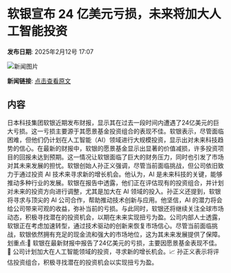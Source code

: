 # ​软银宣布 24 亿美元亏损，未来将加大人工智能投资

**发布日期**: 2025年2月12号 17:07

![新闻图片](https://pic.chinaz.com/picmap/202212081352447331_0.jpg)

**新闻链接**: [点击查看原文](https://www.aibase.com/zh/news/15307)

## 内容

日本科技集团软银近期发布财报，显示其在过去一段时间内遭遇了24亿美元的巨大亏损。这一亏损主要源于其愿景基金投资组合的表现不佳。软银表示，尽管面临困难，但他们仍计划在人工智能（AI）领域进行大规模投资，显示出对未来科技趋势的信心。在最新的财报中，软银的愿景基金显示出显著的价值减损，许多投资项目的回报未达到预期。这一情况让软银面临了巨大的财务压力，同时也引发了市场对其未来发展的担忧。软银创始人孙正义强调，尽管当前面临挑战，但公司依旧致力于通过投资 AI 技术来寻求新的增长机会。他认为，AI 是未来科技的关键，能够推动多种行业的发展。软银在报告中透露，他们正在评估现有的投资组合，并计划对未来的投资方向进行调整，尤其是加大在 AI 领域的投入。孙正义还提到，软银将寻求与顶尖的 AI 公司合作，帮助推动技术创新与应用。他坚信，AI 的潜力将会给公司带来可观的收益，弥补当前的亏损。与此同时，软银还将继续关注全球市场动态，积极寻找潜在的投资机会，以期在未来实现扭亏为盈。公司内部人士透露，软银正在考虑加速转型，通过技术驱动的创新来恢复市场信心。尽管当前面临挑战，软银依然拥有充足的现金流和强大的市场地位，这为其未来发展提供了保障。划重点:🛑 软银在最新财报中报告了24亿美元的亏损，主要因愿景基金表现不佳。🤖 公司计划加大在人工智能领域的投资，寻求新的增长机会。📈 孙正义表示将评估投资组合，积极寻找潜在的投资机会以实现扭亏为盈。

